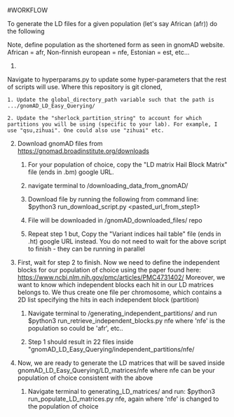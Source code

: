 #WORKFLOW

To generate the LD files for a given population (let's say African (afr)) do the following

Note, define population as the shortened form as seen in gnomAD website.
African = afr, Non-finnish european = nfe, Estonian = est, etc...

1. 

Navigate to hyperparams.py to update some hyper-parameters that the rest of scripts will use. Where this repository is git cloned, 

    1. Update the global_directory_path variable such that the path is .../gnomAD_LD_Easy_Querying/

    2. Update the "sherlock_partition_string" to account for which partitions you will be using (specific to your lab). For example, I use "qsu,zihuai". One could also use "zihuai" etc. 


2. Download gnomAD files from https://gnomad.broadinstitute.org/downloads

    1. For your population of choice, copy the "LD matrix Hail Block Matrix" file (ends in .bm) google URL. 

    2. navigate terminal to /downloading_data_from_gnomAD/

    3. Download file by running the following from command line:
        $python3 run_download_script.py <pasted_url_from_step1>
    
    4. File will be downloaded in /gnomAD_downloaded_files/ repo

    5. Repeat step 1 but, Copy the "Variant indices hail table" file (ends in .ht) google URL instead. You do not need to wait for the above script to finish - they can be running in parallel

3. First, wait for step 2 to finish. Now we need to define the independent blocks for our population of choice using the paper found here: https://www.ncbi.nlm.nih.gov/pmc/articles/PMC4731402/
Moreover, we want to know which independent blocks each hit in our LD matrices belongs to. We thus create one file per chromosome, which contains a 2D list specifying the hits in each independent block (partition)

    1. Navigate terminal to /generating_independent_partitions/ and run $python3 run_retrieve_independent_blocks.py nfe
       where 'nfe' is the population so could be 'afr', etc..
    
    2. Step 1 should result in 22 files inside "gnomAD_LD_Easy_Querying/independent_partitions/nfe/

4. Now, we are ready to generate the LD matrices that will be saved inside gnomAD_LD_Easy_Querying/LD_matrices/nfe where nfe can be your population of choice consistent with the above

    1. Navigate terminal to generating_LD_matrices/ and run:
    $python3 run_populate_LD_matrices.py nfe, again where 'nfe' is changed to the population of choice





